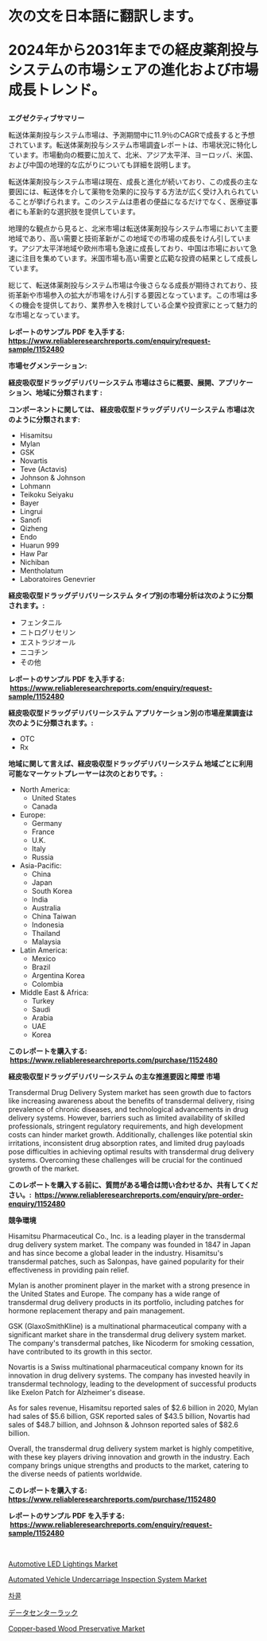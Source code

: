 <p><h1>次の文を日本語に翻訳します。

2024年から2031年までの経皮薬剤投与システムの市場シェアの進化および市場成長トレンド。</h1></p><p><strong>エグゼクティブサマリー</strong></p>
<p><p>転送体薬剤投与システム市場は、予測期間中に11.9％のCAGRで成長すると予想されています。転送体薬剤投与システム市場調査レポートは、市場状況に特化しています。市場動向の概要に加えて、北米、アジア太平洋、ヨーロッパ、米国、および中国の地理的な広がりについても詳細を説明します。</p><p>転送体薬剤投与システム市場は現在、成長と進化が続いており、この成長の主な要因には、転送体を介して薬物を効果的に投与する方法が広く受け入れられていることが挙げられます。このシステムは患者の便益になるだけでなく、医療従事者にも革新的な選択肢を提供しています。</p><p>地理的な観点から見ると、北米市場は転送体薬剤投与システム市場において主要地域であり、高い需要と技術革新がこの地域での市場の成長をけん引しています。アジア太平洋地域や欧州市場も急速に成長しており、中国は市場において急速に注目を集めています。米国市場も高い需要と広範な投資の結果として成長しています。</p><p>総じて、転送体薬剤投与システム市場は今後さらなる成長が期待されており、技術革新や市場参入の拡大が市場をけん引する要因となっています。この市場は多くの機会を提供しており、業界参入を検討している企業や投資家にとって魅力的な市場となっています。</p></p>
<p><strong>レポートのサンプル PDF を入手する: <a href="https://www.reliableresearchreports.com/enquiry/request-sample/1152480">https://www.reliableresearchreports.com/enquiry/request-sample/1152480</a></strong></p>
<p><strong>市場セグメンテーション:</strong></p>
<p><strong> 経皮吸収型ドラッグデリバリーシステム 市場はさらに概要、展開、アプリケーション、地域に分類されます :</strong></p>
<p><strong>コンポーネントに関しては、 経皮吸収型ドラッグデリバリーシステム 市場は次のように分類されます: &nbsp;</strong></p>
<p><ul><li>Hisamitsu</li><li>Mylan</li><li>GSK</li><li>Novartis</li><li>Teve (Actavis)</li><li>Johnson & Johnson</li><li>Lohmann</li><li>Teikoku Seiyaku</li><li>Bayer</li><li>Lingrui</li><li>Sanofi</li><li>Qizheng</li><li>Endo</li><li>Huarun 999</li><li>Haw Par</li><li>Nichiban</li><li>Mentholatum</li><li>Laboratoires Genevrier</li></ul></p>
<p><strong> 経皮吸収型ドラッグデリバリーシステム タイプ別の市場分析は次のように分類されます。:</strong></p>
<p><ul><li>フェンタニル</li><li>ニトログリセリン</li><li>エストラジオール</li><li>ニコチン</li><li>その他</li></ul></p>
<p><strong>レポートのサンプル PDF を入手する: &nbsp;<a href="https://www.reliableresearchreports.com/enquiry/request-sample/1152480">https://www.reliableresearchreports.com/enquiry/request-sample/1152480</a></strong></p>
<p><strong> 経皮吸収型ドラッグデリバリーシステム アプリケーション別の市場産業調査は次のように分類されます。:</strong></p>
<p><ul><li>OTC</li><li>Rx</li></ul></p>
<p><strong>地域に関して言えば、経皮吸収型ドラッグデリバリーシステム 地域ごとに利用可能なマーケットプレーヤーは次のとおりです。:</strong></p>
<p><ul>
    <li>
        North America:
        <ul>
            <li>United States</li>
            <li>Canada</li>
        </ul>
    </li>
    <li>
        Europe:
        <ul>
            <li>Germany</li>
            <li>France</li>
            <li>U.K.</li>
            <li>Italy</li>
            <li>Russia</li>
        </ul>
    </li>
    <li>
        Asia-Pacific:
        <ul>
            <li>China</li>
            <li>Japan</li>
            <li>South Korea</li>
            <li>India</li>
            <li>Australia</li>
            <li>China Taiwan</li>
            <li>Indonesia</li>
            <li>Thailand</li>
            <li>Malaysia</li>
        </ul>
    </li>
    <li>
        Latin America:
        <ul>
            <li>Mexico</li>
            <li>Brazil</li>
            <li>Argentina Korea</li>
            <li>Colombia</li>
        </ul>
    </li>
    <li>
        Middle East & Africa:
        <ul>
            <li>Turkey</li>
            <li>Saudi</li>
            <li>Arabia</li>
            <li>UAE</li>
            <li>Korea</li>
        </ul>
    </li>
    </ul></p>
<p><strong>このレポートを購入する: &nbsp;<a href="https://www.reliableresearchreports.com/purchase/1152480">https://www.reliableresearchreports.com/purchase/1152480</a></strong></p>
<p><strong>経皮吸収型ドラッグデリバリーシステム の主な推進要因と障壁 市場</strong></p>
<p><p>Transdermal Drug Delivery System market has seen growth due to factors like increasing awareness about the benefits of transdermal delivery, rising prevalence of chronic diseases, and technological advancements in drug delivery systems. However, barriers such as limited availability of skilled professionals, stringent regulatory requirements, and high development costs can hinder market growth. Additionally, challenges like potential skin irritations, inconsistent drug absorption rates, and limited drug payloads pose difficulties in achieving optimal results with transdermal drug delivery systems. Overcoming these challenges will be crucial for the continued growth of the market.</p></p>
<p><strong>このレポートを購入する前に、質問がある場合は問い合わせるか、共有してください。:&nbsp; <a href="https://www.reliableresearchreports.com/enquiry/pre-order-enquiry/1152480">https://www.reliableresearchreports.com/enquiry/pre-order-enquiry/1152480</a></strong></p>
<p><strong>競争環境</strong></p>
<p><p>Hisamitsu Pharmaceutical Co., Inc. is a leading player in the transdermal drug delivery system market. The company was founded in 1847 in Japan and has since become a global leader in the industry. Hisamitsu's transdermal patches, such as Salonpas, have gained popularity for their effectiveness in providing pain relief.</p><p>Mylan is another prominent player in the market with a strong presence in the United States and Europe. The company has a wide range of transdermal drug delivery products in its portfolio, including patches for hormone replacement therapy and pain management.</p><p>GSK (GlaxoSmithKline) is a multinational pharmaceutical company with a significant market share in the transdermal drug delivery system market. The company's transdermal patches, like Nicoderm for smoking cessation, have contributed to its growth in this sector.</p><p>Novartis is a Swiss multinational pharmaceutical company known for its innovation in drug delivery systems. The company has invested heavily in transdermal technology, leading to the development of successful products like Exelon Patch for Alzheimer's disease.</p><p>As for sales revenue, Hisamitsu reported sales of $2.6 billion in 2020, Mylan had sales of $5.6 billion, GSK reported sales of $43.5 billion, Novartis had sales of $48.7 billion, and Johnson & Johnson reported sales of $82.6 billion.</p><p>Overall, the transdermal drug delivery system market is highly competitive, with these key players driving innovation and growth in the industry. Each company brings unique strengths and products to the market, catering to the diverse needs of patients worldwide.</p></p>
<p><strong>このレポートを購入する: &nbsp; <a href="https://www.reliableresearchreports.com/purchase/1152480">https://www.reliableresearchreports.com/purchase/1152480</a></strong></p>
<p><strong>レポートのサンプル PDF を入手する: &nbsp;<a href="https://www.reliableresearchreports.com/enquiry/request-sample/1152480">https://www.reliableresearchreports.com/enquiry/request-sample/1152480</a></strong><strong></strong></p>
<p>&nbsp;</p>
<p><p><a href="https://issuu.com/reportprime-2/docs/automotive-led-lightings-market-size-2030.pptx">Automotive LED Lightings Market</a></p><p><a href="https://unruly-ladybug-44b.notion.site/Automated-Vehicle-Undercarriage-Inspection-System-Market-Share-Market-New-Trends-Analysis-Report-B-46d6a623350b40aaba5852d7fd853b71">Automated Vehicle Undercarriage Inspection System Market</a></p><p><a href="https://github.com/vsnao330707/Market-Research-Report-List-1/blob/main/253660061.md">차콜</a></p><p><a href="https://github.com/zjkmgcs938405/Market-Research-Report-List-1/blob/main/5925538429.md">データセンターラック</a></p><p><a href="https://github.com/vimar16th/Market-Research-Report-List-3/blob/main/copper-based-wood-preservative-market.md">Copper-based Wood Preservative Market</a></p></p>